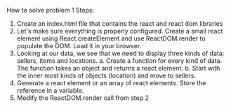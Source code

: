 How to solve problem 1
Steps:

1.  Create an index.html file that contains the react and react dom libraries
2.  Let's make sure everything is properly configured. Create a small react element using React.createElement and use ReactDOM.render to populate the DOM. Load it in your browser.
3.  Looking at our data, we see that we need to display three kinds of data: sellers, items and locations.
    a. Create a function for every kind of data. The function takes an object and returns a react element.
    b. Start with the inner most kinds of objects (location) and move to sellers.
4.  Generate a react element or an array of react elements. Store the reference in a variable.
5.  Modify the ReactDOM.render call from step 2
